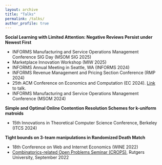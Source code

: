 ```yaml
---
layout: archive
title: "Talks"
permalink: /talks/
author_profile: true
---
```



**Social Learning with Limited Attention: Negative Reviews Persist under Newest First** 
- INFORMS Manufacturing and Service Operations Management Conference SIG Day (MSOM SIG 2025)
- Marketplace Innovation Workshop (MIW 2025)
- INFORMS Annual Meeting in Seattle, WA (INFORMS 2024)
- INFORMS Revenue Management and Pricing Section Conference (RMP 2024)
- 25th ACM Conference on Economics and Computation (EC 2024). [Link](https://www.youtube.com/watch?v=ef1NZy4GDA8) to talk. 
- INFORMS Manufacturing and Service Operations Management Conference (MSOM 2024)

**Simple and Optimal Online Contention Resolution Schemes for k-uniform matroids**
- 15th Innovations in Theoretical Computer Science Conference, Berkeley (ITCS 2024)

**Tight bounds on 3-team manipulations in Randomized Death Match**
- 18th Conference on Web and Internet Economics (WINE 2022)
- [Combinatorics-related Open Problems Seminar (CROPS)](https://stoyandimitrov.net/crops.html?fbclid=IwAR2YP_K7E4hu2kpfAjTL5djYg1rxMdIvRWulIRUNWyP__DD8SPd28OZXXb8), Rutgers University, September 2022
